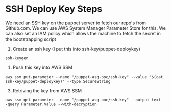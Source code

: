 # SSH Deploy Key Steps

We need an SSH key on the puppet server to fetch our repo's from Github.com. We can use AWS System Manager Parameter Store for this.
We can also set an IAM policy which allows the machine to fetch the secret in the bootstrapping script

1. Create an ssh key (I put this into ssh-key/puppet-deploykey)
```
ssh-keygen
```

1. Push this key into AWS SSM
```
aws ssm put-parameter --name "/puppet-asg-poc/ssh-key" --value "$(cat ssh-key/puppet-deploykey)" --type SecureString
```

3. Retriving the key from AWS SSM
```
aws ssm get-parameter --name "/puppet-asg-poc/ssh-key" --output text --query Parameter.Value --with-decryption
```
